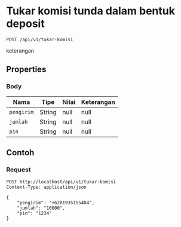 # Tukar komisi tunda dalam bentuk deposit
```http
POST /api/v1/tukar-komisi
```
keterangan
## Properties
### Body
Nama | Tipe | Nilai | Keterangan
--- | --- | --- | ---
<code>pengirim</code> | String | null | null
<code>jumlah</code> | String | null | null
<code>pin</code> | String | null | null
## Contoh
### Request
```http
POST http://localhost/api/v1/tukar-komisi
Content-Type: application/json

{
    "pengirim": "+6281935155404",
    "jumlah": "10000",
    "pin": "1234"
}


```
